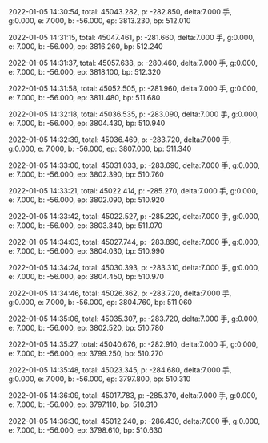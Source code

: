 2022-01-05 14:30:54, total: 45043.282, p: -282.850, delta:7.000 手, g:0.000, e: 7.000, b: -56.000, ep: 3813.230, bp: 512.010

2022-01-05 14:31:15, total: 45047.461, p: -281.660, delta:7.000 手, g:0.000, e: 7.000, b: -56.000, ep: 3816.260, bp: 512.240

2022-01-05 14:31:37, total: 45057.638, p: -280.460, delta:7.000 手, g:0.000, e: 7.000, b: -56.000, ep: 3818.100, bp: 512.320

2022-01-05 14:31:58, total: 45052.505, p: -281.960, delta:7.000 手, g:0.000, e: 7.000, b: -56.000, ep: 3811.480, bp: 511.680

2022-01-05 14:32:18, total: 45036.535, p: -283.090, delta:7.000 手, g:0.000, e: 7.000, b: -56.000, ep: 3804.430, bp: 510.940

2022-01-05 14:32:39, total: 45036.469, p: -283.720, delta:7.000 手, g:0.000, e: 7.000, b: -56.000, ep: 3807.000, bp: 511.340

2022-01-05 14:33:00, total: 45031.033, p: -283.690, delta:7.000 手, g:0.000, e: 7.000, b: -56.000, ep: 3802.390, bp: 510.760

2022-01-05 14:33:21, total: 45022.414, p: -285.270, delta:7.000 手, g:0.000, e: 7.000, b: -56.000, ep: 3802.090, bp: 510.920

2022-01-05 14:33:42, total: 45022.527, p: -285.220, delta:7.000 手, g:0.000, e: 7.000, b: -56.000, ep: 3803.340, bp: 511.070

2022-01-05 14:34:03, total: 45027.744, p: -283.890, delta:7.000 手, g:0.000, e: 7.000, b: -56.000, ep: 3804.030, bp: 510.990

2022-01-05 14:34:24, total: 45030.393, p: -283.310, delta:7.000 手, g:0.000, e: 7.000, b: -56.000, ep: 3804.450, bp: 510.970

2022-01-05 14:34:46, total: 45026.362, p: -283.720, delta:7.000 手, g:0.000, e: 7.000, b: -56.000, ep: 3804.760, bp: 511.060

2022-01-05 14:35:06, total: 45035.307, p: -283.720, delta:7.000 手, g:0.000, e: 7.000, b: -56.000, ep: 3802.520, bp: 510.780

2022-01-05 14:35:27, total: 45040.676, p: -282.910, delta:7.000 手, g:0.000, e: 7.000, b: -56.000, ep: 3799.250, bp: 510.270

2022-01-05 14:35:48, total: 45023.345, p: -284.680, delta:7.000 手, g:0.000, e: 7.000, b: -56.000, ep: 3797.800, bp: 510.310

2022-01-05 14:36:09, total: 45017.783, p: -285.370, delta:7.000 手, g:0.000, e: 7.000, b: -56.000, ep: 3797.110, bp: 510.310

2022-01-05 14:36:30, total: 45012.240, p: -286.430, delta:7.000 手, g:0.000, e: 7.000, b: -56.000, ep: 3798.610, bp: 510.630